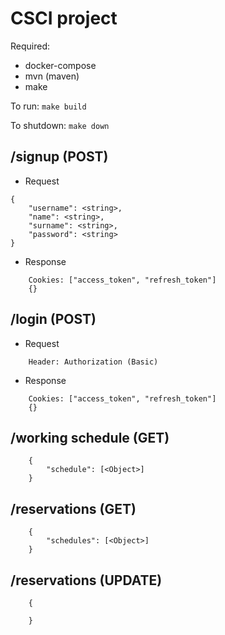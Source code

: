 
# CSCI project

Required:
- docker-compose
- mvn (maven)
- make
  
To run:
`make build`

To shutdown:
`make down`

## /signup (POST) 

- Request
```
{
    "username": <string>,
    "name": <string>,
    "surname": <string>,
    "password": <string>
}
```
- Response
```
    Cookies: ["access_token", "refresh_token"]
    {}
```
## /login (POST)
- Request
```
    Header: Authorization (Basic)
```
- Response
```
    Cookies: ["access_token", "refresh_token"]
    {}
```

## /working schedule (GET) 
```
    {
        "schedule": [<Object>]
    }
```

## /reservations (GET)
```
    {
        "schedules": [<Object>]
    }
```

## /reservations (UPDATE)
```
    {

    }
```